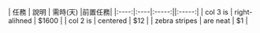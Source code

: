 | 任務 | 說明 | 需時(天) |前置任務|
|:----:|:----|:-----:||:-----:|
| col 3 is  | right-alihned | $1600 |
| col 2 is  | centered | $12 |
| zebra stripes  | are neat | $1 |
